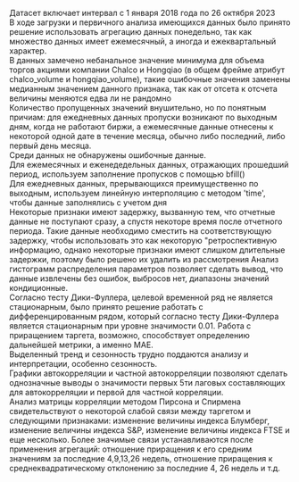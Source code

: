 Датасет включает интервал с 1 января 2018 года по 26 октября 2023  
В ходе загрузки и первичного анализа имеющихся данных было принято решение использовать агрегацию данных понедельно, так как множество данных имеет ежемесячный, а иногда и ежеквартальный характер.  
В данных замечено небанальное значение минимума для объема торгов акциями компании Chalco и Hongqiao (в общем фрейме атрибут chalco_volume и hongqiao_volume), такие ошибочные значения заменены медианным значением данного признака, так как от отсета к отсчета величины меняются едва ли не рандомно  
Количество пропущенных значений внушительно, но по понятным причиам: для ежедневных данных пропуски возникают по выходным дням, когда не работают биржи, а ежемесячные данные отнесены к некоторой одной дате в течение месяца, обычно либо последний, либо первый день месяца.  
Среди данных не обнаружены ошибочные данные.  
Для ежемесячных и еженедедельных данных, отражающих прошедший период, используем заполнение пропусков с помощью bfill()  
Для ежедневных данных, прерывающихся преимущественно по выходным, используем линейную интерполяцию с методом 'time', чтобы данные заполнялись с учетом дня  
Некоторые признаки имеют задержку, вызванную тем, что отчетные данные не поступают сразу, а спустя некоторе время после отчетного периода. Такие данные необходимо сместить на соответствующую задержку, чтобы использовать это как некоторую "ретроспективную информацию, однако некоторые признаки имеют слишком длительные задержки, поэтому было решено их удалить из рассмотрения
Анализ гистограмм распределения параметров позволяет сделать вывод, что данные извлечены без ошибок, выбросов нет, диапазоны значений кондиционные.  
Согласно тесту Дики-Фуллера, целевой временной ряд не является стационарным, было принято решение работать с дифференцированным рядом, который согласно тесту Дики-Фуллера является стационарным при уровне значимости 0.01. Работа с приращением таргета, возможно, способствует определению дальнейшей метрики, а именно MAE.  
Выделенный тренд и сезонность трудно поддаются анализу и интерпретации, особенно сезонность.  
Графики автокорреляции и частной автокорреляции позволяют сделать однозначные выводы о значимости первых 5ти лаговых составляющих для автокорреляции и первой для частной корреляции.  
Анализ матрицы корреляции методом Пирсона и Спирмена свидетельствуют о некоторой слабой связи между таргетом и следующими признаками: изменение величины индекса Блумберг, изменение величины индекса S&P, изменение величины индекса FTSE и еще несколько. Более значимые связи устанавливаются после применения агрегаций: отношение приращения к его средним значениям за последние 4,9,13,26 недель, отношение приращения к среднеквадратическому отклонению за последние 4, 26 недель и т.д. 

